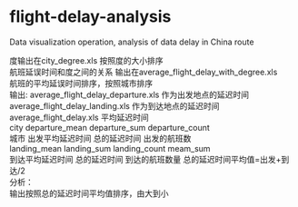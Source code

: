 # flight-delay-analysis
Data visualization operation, analysis of data delay in China route

度输出在city_degree.xls 按照度的大小排序</br>
航班延误时间和度之间的关系 输出在average_flight_delay_with_degree.xls</br>
航班的平均延误时间排序，按照城市排序</br>
输出:   average_flight_delay_departure.xls    作为出发地点的延迟时间</br>
        average_flight_delay_landing.xls      作为到达地点的延迟时间</br>
        average_flight_delay.xls              平均延迟时间</br>
city	departure_mean	    departure_sum	  departure_count</br>
城市  出发平均延迟时间    总的延迟时间       出发的航班数</br>
landing_mean	        landing_sum	    landing_count	meam_sum</br>
到达平均延迟时间     总的延迟时间   到达的航班数量     总的延迟时间平均值=出发+到达/2</br>
分析：</br>
输出按照总的延迟时间平均值排序，由大到小</br>
